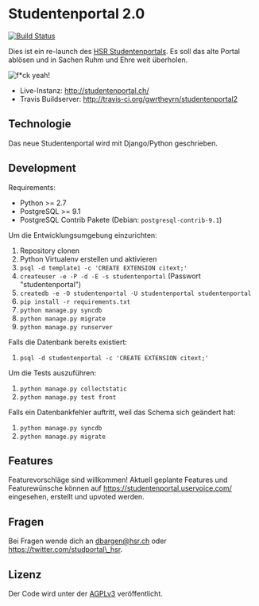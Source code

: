 Studentenportal 2.0
===================

[![Build Status](https://secure.travis-ci.org/gwrtheyrn/studentenportal2.png?branch=master)](http://travis-ci.org/gwrtheyrn/studentenportal2)

Dies ist ein re-launch des [HSR Studentenportals](http://studentenportal.ch).
Es soll das alte Portal ablösen und in Sachen Ruhm und Ehre weit überholen.

![f\*ck yeah!](http://s3.amazonaws.com/kym-assets/entries/icons/original/000/001/987/fyeah.jpg)

 * Live-Instanz: http://studentenportal.ch/
 * Travis Buildserver: http://travis-ci.org/gwrtheyrn/studentenportal2


Technologie
-----------

Das neue Studentenportal wird mit Django/Python geschrieben.


Development
-----------

Requirements:

 - Python >= 2.7
 - PostgreSQL >= 9.1
 - PostgreSQL Contrib Pakete (Debian: `postgresql-contrib-9.1`)


Um die Entwicklungsumgebung einzurichten:

 1. Repository clonen
 2. Python Virtualenv erstellen und aktivieren
 3. `psql -d template1 -c 'CREATE EXTENSION citext;'`
 4. `createuser -e -P -d -E -s studentenportal` (Passwort "studentenportal")
 5. `createdb -e -O studentenportal -U studentenportal studentenportal`
 6. `pip install -r requirements.txt`
 7. `python manage.py syncdb`
 8. `python manage.py migrate`
 9. `python manage.py runserver`


Falls die Datenbank bereits existiert:

 1. `psql -d studentenportal -c 'CREATE EXTENSION citext;'`


Um die Tests auszuführen:

 1. `python manage.py collectstatic`
 2. `python manage.py test front`


Falls ein Datenbankfehler auftritt, weil das Schema sich geändert hat:

 1. `python manage.py syncdb`
 2. `python manage.py migrate`


Features
--------

Featurevorschläge sind willkommen! Aktuell geplante Features und Featurewünsche
können auf https://studentenportal.uservoice.com/ eingesehen, erstellt und
upvoted werden.


Fragen
------

Bei Fragen wende dich an dbargen@hsr.ch oder https://twitter.com/studportal\_hsr.


Lizenz
------

Der Code wird unter der [AGPLv3](http://www.gnu.org/licenses/agpl-3.0.html) veröffentlicht.
